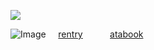   ![](https://komarev.com/ghpvc/?username=Rxsegold) 


![Image](https://github.com/user-attachments/assets/4fd8d854-bbd7-4d15-8444-a6a8610ca18c)
‎ ‎ ‎ ‎ [rentry](https://rentry.co/hmmj)‎ ‎ ‎ ‎ ‎ ‎ ‎ ‎ ‎ ‎ ‎ ‎ ‎ ‎ ‎ ‎ ‎ ‎ ‎ ‎ ‎ ‎ ‎ ‎ ‎ ‎ ‎ ‎ ‎ [atabook](https://thedilophosa.atabook.org/)
